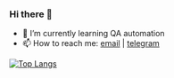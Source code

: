 ### Hi there 👋 

- 🌱 I’m currently learning QA automation
- 📫 How to reach me: [email](mailto:xeniqqa@gmail.com) | [telegram](https://t.me/xk_999)

[![Top Langs](https://github-readme-stats.vercel.app/api/top-langs/?username=xk999&layout=compact)](https://github.com/anuraghazra/github-readme-stats)

<!--
**xk999/xk999** is a ✨ _special_ ✨ repository because its `README.md` (this file) appears on your GitHub profile.

Here are some ideas to get you started:

- 🔭 I’m currently working on ...
- 🌱 I’m currently learning ...
- 👯 I’m looking to collaborate on ...
- 🤔 I’m looking for help with ...
- 💬 Ask me about ...
- 📫 How to reach me: ...
- 😄 Pronouns: ...
- ⚡ Fun fact: ...
-->
